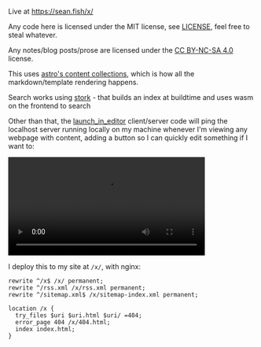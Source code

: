 Live at <https://sean.fish/x/>

Any code here is licensed under the MIT license, see [LICENSE](./LICENSE), feel free to steal whatever.

Any notes/blog posts/prose are licensed under the [CC BY-NC-SA 4.0](https://creativecommons.org/licenses/by-nc-sa/4.0/) license.

This uses [astro's content collections](https://docs.astro.build/en/tutorials/add-content-collections/), which is how all the markdown/template rendering happens.

Search works using [stork](https://stork-search.net/) - that builds an index at buildtime and uses wasm on the frontend to search

Other than that, the [launch_in_editor](./scripts/launch_in_editor.go) client/server code will ping the localhost server running locally on my machine whenever I'm viewing any webpage with content, adding a button so I can quickly edit something if I want to:

<video src="https://github.com/seanbreckenridge/exobrain/assets/7804791/7ab04b7e-8471-48b2-97ca-4779dd0d6e33" width=400></video>

I deploy this to my site at `/x/`, with nginx:

```
rewrite ^/x$ /x/ permanent;
rewrite ^/rss.xml /x/rss.xml permanent;
rewrite ^/sitemap.xml$ /x/sitemap-index.xml permanent;

location /x {
  try_files $uri $uri.html $uri/ =404;
  error_page 404 /x/404.html;
  index index.html;
}
```
